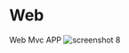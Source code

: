 # Web
Web Mvc APP
![screenshot 8](https://user-images.githubusercontent.com/31714306/52509632-82d09880-2bbe-11e9-81b4-153b70dc8ce0.png)
